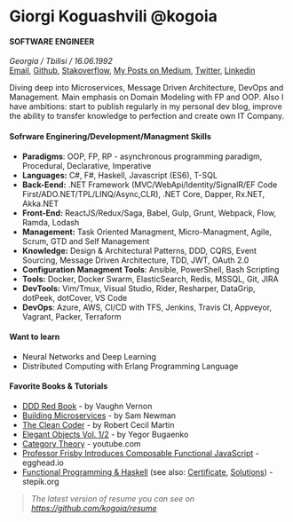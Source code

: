 # Giorgi Koguashvili @kogoia 

#### SOFTWARE ENGINEER

*Georgia / Tbilisi / 16.06.1992* <br/>
[Email](mailto:kogo27@gmail.com), [Github](https://github.com/kogoia), [Stakoverflow](https://stackoverflow.com/users/5200896/kogoia), [My Posts on Medium](https://medium.com/@kogoia), [Twitter](https://twitter.com/kogo1a), [Linkedin](https://www.linkedin.com/in/giorgi-koguashvili)

Diving deep into Microservices, Message Driven Architecture, DevOps and Management. Main emphasis on Domain Modeling with FP and OOP. Also I have ambitions: start to publish regularly in my personal dev blog, improve the ability to transfer knowledge to perfection and create own IT Company.

#### Sofrware Enginering/Development/Managment Skills

 - **Paradigms**: OOP, FP, RP - asynchronous programming paradigm, Procedural, Declarative, Imperative
 - **Languages:** C#, F#, Haskell, Javascript (ES6), T-SQL
 - **Back-Eend:** .NET Framework (MVC/WebApi/Identity/SignalR/EF Code First/ADO.NET/TPL/LINQ/Async,CLR), .NET Core, Dapper, Rx.NET, Akka.NET
 - **Front-End:** ReactJS/Redux/Saga, Babel, Gulp, Grunt, Webpack, Flow, Ramda, Lodash
 - **Management:** Task Oriented Managment, Micro-Managment, Agile, Scrum, GTD and Self Management
 - **Knowledge:**  Design & Architectural Patterns, DDD, CQRS, Event Sourcing, Message Driven Architecture, TDD, JWT, OAuth 2.0
 - **Configuration Managment Tools**: Ansible, PowerShell, Bash Scripting
 - **Tools:** Docker, Docker Swarm, ElasticSearch, Redis, MSSQL, Git, JIRA
 - **DevTools:** Vim/Tmux, Visual Studio, Rider, Resharper, DataGrip, dotPeek, dotCover, VS Code
 - **DevOps**: Azure, AWS, CI/CD with TFS, Jenkins, Travis CI, Appveyor, Vagrant, Packer, Terraform 

#### Want to learn

 - Neural Networks and Deep Learning
 - Distributed Computing with Erlang Programming Language 
 
#### Favorite Books & Tutorials

* [DDD Red Book](https://g.co/kgs/HcmgUd) - by Vaughn Vernon 
* [Building Microservices](https://g.co/kgs/EkbKx1) - by Sam Newman 
* [The Clean Coder](https://g.co/kgs/C8M5Fq) - by Robert Cecil Martin
* [Elegant Objects Vol. 1/2](https://g.co/kgs/8oChQa) - by Yegor Bugaenko
* [Category Theory](https://www.youtube.com/watch?v=I8LbkfSSR58&list=PLbgaMIhjbmEnaH_LTkxLI7FMa2HsnawM_) - youtube.com
* [Professor Frisby Introduces Composable Functional JavaScript](https://egghead.io/courses/professor-frisby-introduces-composable-functional-javascript) - egghead.io
* [Functional Programming & Haskell](https://stepik.org/course/75/syllabus) (see also: [Certificate](https://stepik.org/certificate/6b271b1181c9aba4609fa53f15e0ebfcb6210087.pdf), [Solutions](https://github.com/kogoia/HaskellSamples)) - stepik.org 

> *The latest version of resume you can see on https://github.com/kogoia/resume*
